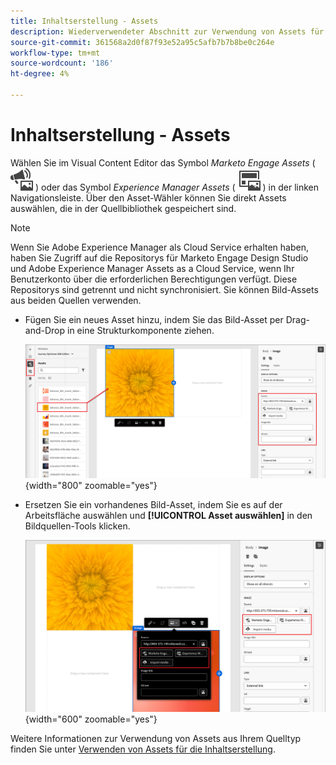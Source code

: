 ```yaml
---
title: Inhaltserstellung - Assets
description: Wiederverwendeter Abschnitt zur Verwendung von Assets für die Inhaltserstellung
source-git-commit: 361568a2d0f87f93e52a95c5afb7b7b8be0c264e
workflow-type: tm+mt
source-wordcount: '186'
ht-degree: 4%

---
```


# Inhaltserstellung - Assets

Wählen Sie im Visual Content Editor das Symbol _Marketo Engage Assets_ ( ![Marketo Engage Assets-Symbol](../../help/assets/do-not-localize/icon-assets-me.svg) ) oder das Symbol _Experience Manager Assets_ ( ![Marketo Engage Assets-Symbol](../../help/assets/do-not-localize/icon-assets-aem.svg) ) in der linken Navigationsleiste. Über den Asset-Wähler können Sie direkt Assets auswählen, die in der Quellbibliothek gespeichert sind.

>[!NOTE]
>
>Wenn Sie Adobe Experience Manager als Cloud Service erhalten haben, haben Sie Zugriff auf die Repositorys für Marketo Engage Design Studio und Adobe Experience Manager Assets as a Cloud Service, wenn Ihr Benutzerkonto über die erforderlichen Berechtigungen verfügt. Diese Repositorys sind getrennt und nicht synchronisiert. Sie können Bild-Assets aus beiden Quellen verwenden.

* Fügen Sie ein neues Asset hinzu, indem Sie das Bild-Asset per Drag-and-Drop in eine Strukturkomponente ziehen.

  ![Ziehen Sie ein Marketo Engage-Asset auf die Arbeitsfläche und passen Sie die Einstellungen an](../assets/content-design-shared/content-design-add-asset.png){width="800" zoomable="yes"}

* Ersetzen Sie ein vorhandenes Bild-Asset, indem Sie es auf der Arbeitsfläche auswählen und **[!UICONTROL Asset auswählen]** in den Bildquellen-Tools klicken.

  ![Asset aus der Quellbibliothek auswählen](../assets/content-design-shared/visual-designer-select-an-asset.png){width="600" zoomable="yes"}

Weitere Informationen zur Verwendung von Assets aus Ihrem Quelltyp finden Sie unter [Verwenden von Assets für die Inhaltserstellung](../user/content/assets-overview.md#use-assets-for-content-authoring).